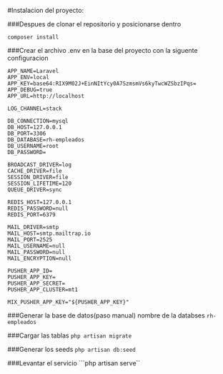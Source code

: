 #Instalacion del proyecto:

###Despues de clonar el repositorio y posicionarse dentro

```composer install```


###Crear el archivo .env en la base del proyecto con la  siguente configuracion
```
APP_NAME=Laravel
APP_ENV=local
APP_KEY=base64:RIX9M02J+EinNItYcy0A7SzmsmVs6kyTwcWZSbzIPqs=
APP_DEBUG=true
APP_URL=http://localhost

LOG_CHANNEL=stack

DB_CONNECTION=mysql
DB_HOST=127.0.0.1
DB_PORT=3306
DB_DATABASE=rh-empleados
DB_USERNAME=root
DB_PASSWORD=

BROADCAST_DRIVER=log
CACHE_DRIVER=file
SESSION_DRIVER=file
SESSION_LIFETIME=120
QUEUE_DRIVER=sync

REDIS_HOST=127.0.0.1
REDIS_PASSWORD=null
REDIS_PORT=6379

MAIL_DRIVER=smtp
MAIL_HOST=smtp.mailtrap.io
MAIL_PORT=2525
MAIL_USERNAME=null
MAIL_PASSWORD=null
MAIL_ENCRYPTION=null

PUSHER_APP_ID=
PUSHER_APP_KEY=
PUSHER_APP_SECRET=
PUSHER_APP_CLUSTER=mt1

MIX_PUSHER_APP_KEY="${PUSHER_APP_KEY}"
```


###Generar la base de datos(paso manual)
nombre de la databses
```rh-empleados```


###Cargar las tablas
```php artisan migrate```

###Generar los seeds
```php artisan db:seed```

###Levantar el servicio
```php artisan serve``